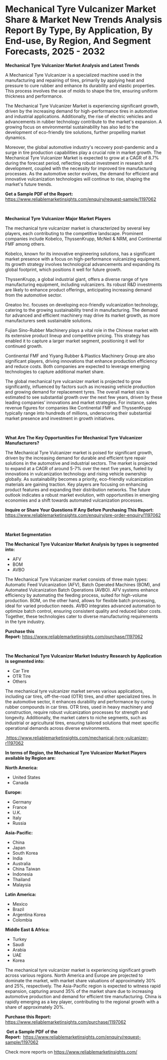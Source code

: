 <p><h1>Mechanical Tyre Vulcanizer Market Share & Market New Trends Analysis Report By Type, By Application, By End-use, By Region, And Segment Forecasts, 2025 - 2032</h1></p><p><strong>Mechanical Tyre Vulcanizer Market Analysis and Latest Trends</strong></p>
<p><p>A Mechanical Tyre Vulcanizer is a specialized machine used in the manufacturing and repairing of tires, primarily by applying heat and pressure to cure rubber and enhance its durability and elastic properties. This process involves the use of molds to shape the tire, ensuring uniform thickness and performance. </p><p>The Mechanical Tyre Vulcanizer Market is experiencing significant growth, driven by the increasing demand for high-performance tires in automotive and industrial applications. Additionally, the rise of electric vehicles and advancements in rubber technology contribute to the market's expansion. A growing focus on environmental sustainability has also led to the development of eco-friendly tire solutions, further propelling market dynamics. </p><p>Moreover, the global automotive industry's recovery post-pandemic and a surge in tire production capabilities play a crucial role in market growth. The Mechanical Tyre Vulcanizer Market is expected to grow at a CAGR of 8.7% during the forecast period, reflecting robust investment in research and development, coupled with the necessity for improved tire manufacturing processes. As the automotive sector evolves, the demand for efficient and innovative vulcanization technologies will continue to rise, shaping the market's future trends.</p></p>
<p><strong>Get a Sample PDF of the Report:&nbsp;</strong> <a href="https://www.reliablemarketinsights.com/enquiry/request-sample/1197062?utm_campaign=2117&utm_medium=2&utm_source=Github&utm_content=ia&utm_term=12042025&utm_id=mechanical-tyre-vulcanizer">https://www.reliablemarketinsights.com/enquiry/request-sample/1197062</a></p>
<p>&nbsp;</p>
<p><strong>Mechanical Tyre Vulcanizer Major Market Players</strong></p>
<p><p>The mechanical tyre vulcanizer market is characterized by several key players, each contributing to the competitive landscape. Prominent companies include Kobelco, ThyssenKrupp, McNeil & NRM, and Continental FMF among others.</p><p>Kobelco, known for its innovative engineering solutions, has a significant market presence with a focus on high-performance vulcanizing equipment. Its growth strategy involves technological advancements and expanding its global footprint, which positions it well for future growth.</p><p>ThyssenKrupp, a global industrial giant, offers a diverse range of tyre manufacturing equipment, including vulcanizers. Its robust R&D investments are likely to enhance product offerings, anticipating increasing demand from the automotive sector.</p><p>Greatoo Inc. focuses on developing eco-friendly vulcanization technology, catering to the growing sustainability trend in manufacturing. The demand for advanced and efficient machinery may drive its market growth, as more manufacturers seek sustainable solutions.</p><p>Fujian Sino-Rubber Machinery plays a vital role in the Chinese market with its extensive product lineup and competitive pricing. This strategy has enabled it to capture a larger market segment, positioning it well for continued growth.</p><p>Continental FMF and Yiyang Rubber & Plastics Machinery Group are also significant players, driving innovations that enhance production efficiency and reduce costs. Both companies are expected to leverage emerging technologies to capture additional market share.</p><p>The global mechanical tyre vulcanizer market is projected to grow significantly, influenced by factors such as increasing vehicle production and growing demand for replacement tyres. The overall market size is estimated to see substantial growth over the next few years, driven by these leading companies’ innovations and market strategies. For instance, sales revenue figures for companies like Continental FMF and ThyssenKrupp typically range into hundreds of millions, underscoring their substantial market presence and investment in growth initiatives.</p></p>
<p>&nbsp;</p>
<p><strong>What Are The Key Opportunities For Mechanical Tyre Vulcanizer Manufacturers?</strong></p>
<p><p>The Mechanical Tyre Vulcanizer market is poised for significant growth, driven by the increasing demand for durable and efficient tyre repair solutions in the automotive and industrial sectors. The market is projected to expand at a CAGR of around 5-7% over the next five years, fueled by innovations in vulcanization technology and rising vehicle ownership globally. As sustainability becomes a priority, eco-friendly vulcanization materials are gaining traction. Key players are focusing on enhancing product features and expanding their distribution networks. The future outlook indicates a robust market evolution, with opportunities in emerging economies and a shift towards automated vulcanization processes.</p></p>
<p><strong>Inquire or Share Your Questions If Any Before Purchasing This Report:</strong> <a href="https://www.reliablemarketinsights.com/enquiry/pre-order-enquiry/1197062?utm_campaign=2117&utm_medium=2&utm_source=Github&utm_content=ia&utm_term=12042025&utm_id=mechanical-tyre-vulcanizer">https://www.reliablemarketinsights.com/enquiry/pre-order-enquiry/1197062</a></p>
<p>&nbsp;</p>
<p><strong>Market Segmentation</strong></p>
<p><strong>The Mechanical Tyre Vulcanizer Market Analysis by types is segmented into:</strong></p>
<p><ul><li>AFV</li><li>BOM</li><li>AVBO</li></ul></p>
<p><p>The Mechanical Tyre Vulcanizer market consists of three main types: Automatic Feed Vulcanization (AFV), Batch Operated Machines (BOM), and Automated Vulcanization Batch Operations (AVBO). AFV systems enhance efficiency by automating the feeding process, suited for high-volume production. BOM, on the other hand, allows for flexible batch processing, ideal for varied production needs. AVBO integrates advanced automation to optimize batch control, ensuring consistent quality and reduced labor costs. Together, these technologies cater to diverse manufacturing requirements in the tyre industry.</p></p>
<p><strong>Purchase this Report:&nbsp;</strong><a href="https://www.reliablemarketinsights.com/purchase/1197062?utm_campaign=2117&utm_medium=2&utm_source=Github&utm_content=ia&utm_term=12042025&utm_id=mechanical-tyre-vulcanizer">https://www.reliablemarketinsights.com/purchase/1197062</a></p>
<p>&nbsp;</p>
<p><strong>The Mechanical Tyre Vulcanizer Market Industry Research by Application is segmented into:</strong></p>
<p><ul><li>Car Tire</li><li>OTR Tire</li><li>Others</li></ul></p>
<p><p>The mechanical tyre vulcanizer market serves various applications, including car tires, off-the-road (OTR) tires, and other specialized tires. In the automotive sector, it enhances durability and performance by curing rubber compounds in car tires. OTR tires, used in heavy machinery and construction, require robust vulcanization processes for strength and longevity. Additionally, the market caters to niche segments, such as industrial or agricultural tires, ensuring tailored solutions that meet specific operational demands across diverse environments.</p></p>
<p><a href="https://www.reliablemarketinsights.com/mechanical-tyre-vulcanizer-r1197062?utm_campaign=2117&utm_medium=2&utm_source=Github&utm_content=ia&utm_term=12042025&utm_id=mechanical-tyre-vulcanizer">&nbsp;https://www.reliablemarketinsights.com/mechanical-tyre-vulcanizer-r1197062</a></p>
<p><strong>In terms of Region, the Mechanical Tyre Vulcanizer Market Players available by Region are:</strong></p>
<p>
    <p> <strong> North America: </strong>
        <ul>
            <li>United States</li>
            <li>Canada</li>
        </ul>
        </p> 
    <p> <strong> Europe: </strong>
        <ul>
            <li>Germany</li>
            <li>France</li>
            <li>U.K.</li>
            <li>Italy</li>
            <li>Russia</li>
        </ul>
        </p> 
    <p> <strong> Asia-Pacific: </strong>
        <ul>
            <li>China</li>
            <li>Japan</li>
            <li>South Korea</li>
            <li>India</li>
            <li>Australia</li>
            <li>China Taiwan</li>
            <li>Indonesia</li>
            <li>Thailand</li>
            <li>Malaysia</li>
        </ul>
        </p> 
    <p> <strong> Latin America: </strong>
        <ul>
            <li>Mexico</li>
            <li>Brazil</li>
            <li>Argentina Korea</li>
            <li>Colombia</li>
        </ul>
        </p> 
    <p> <strong> Middle East & Africa: </strong>
        <ul>
            <li>Turkey</li>
            <li>Saudi</li>
            <li>Arabia</li>
            <li>UAE</li>
            <li>Korea</li>
        </ul>
    </p>
    </p>
<p><p>The mechanical tyre vulcanizer market is experiencing significant growth across various regions. North America and Europe are projected to dominate the market, with market share valuations of approximately 30% and 25%, respectively. The Asia-Pacific region is expected to witness rapid expansion, capturing around 35% of the market share due to increasing automotive production and demand for efficient tire manufacturing. China is rapidly emerging as a key player, contributing to the regional growth with a share of approximately 20%.</p></p>
<p><strong>Purchase this Report: </strong><a href="https://www.reliablemarketinsights.com/purchase/1197062?utm_campaign=2117&utm_medium=2&utm_source=Github&utm_content=ia&utm_term=12042025&utm_id=mechanical-tyre-vulcanizer">https://www.reliablemarketinsights.com/purchase/1197062</a></p>
<p>&nbsp;<strong>Get a Sample PDF of the Report:&nbsp;&nbsp;</strong><a href="https://www.reliablemarketinsights.com/enquiry/request-sample/1197062?utm_campaign=2117&utm_medium=2&utm_source=Github&utm_content=ia&utm_term=12042025&utm_id=mechanical-tyre-vulcanizer">https://www.reliablemarketinsights.com/enquiry/request-sample/1197062</a></p>
<p><strong></strong></p>
<p>Check more reports on <a href="https://www.reliablemarketinsights.com/?utm_campaign=2117&utm_medium=2&utm_source=Github&utm_content=ia&utm_term=12042025&utm_id=mechanical-tyre-vulcanizer">https://www.reliablemarketinsights.com/</a></p>